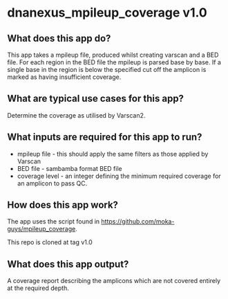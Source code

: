 # dnanexus_mpileup_coverage v1.0
## What does this app do?
This app takes a mpileup file, produced whilst creating varscan and a BED file.
For each region in the BED file the mpileup is parsed base by base. If a single base in the region is below the specified cut off the amplicon is marked as having insufficient coverage.

## What are typical use cases for this app?
Determine the coverage as utilised by Varscan2.

## What inputs are required for this app to run?
- mpileup file  - this should apply the same filters as those applied by Varscan
- BED file - sambamba format BED file
- coverage level - an integer defining the minimum required coverage for an amplicon to pass QC.

## How does this app work?
The app uses the script found in https://github.com/moka-guys/mpileup_coverage.

This repo is cloned at tag v1.0

## What does this app output?
A coverage report describing the amplicons which are not covered entirely at the required depth. 
